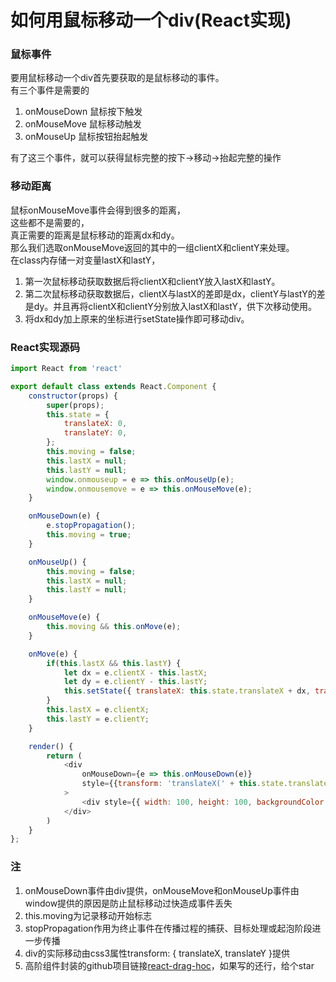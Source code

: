 # 如何用鼠标移动一个div(React实现)

### 鼠标事件
要用鼠标移动一个div首先要获取的是鼠标移动的事件。  
有三个事件是需要的
1. onMouseDown 鼠标按下触发
2. onMouseMove 鼠标移动触发
3. onMouseUp   鼠标按钮抬起触发

有了这三个事件，就可以获得鼠标完整的按下->移动->抬起完整的操作

### 移动距离
鼠标onMouseMove事件会得到很多的距离，  
这些都不是需要的，  
真正需要的距离是鼠标移动的距离dx和dy。  
那么我们选取onMouseMove返回的其中的一组clientX和clientY来处理。  
在class内存储一对变量lastX和lastY，
1. 第一次鼠标移动获取数据后将clientX和clientY放入lastX和lastY。
2. 第二次鼠标移动获取数据后，clientX与lastX的差即是dx，clientY与lastY的差是dy。并且再将clientX和clientY分别放入lastX和lastY，供下次移动使用。
3. 将dx和dy加上原来的坐标进行setState操作即可移动div。

### React实现源码
```javascript
import React from 'react'

export default class extends React.Component {
    constructor(props) {
        super(props);
        this.state = {
            translateX: 0,
            translateY: 0,
        };
        this.moving = false;
        this.lastX = null;
        this.lastY = null;
        window.onmouseup = e => this.onMouseUp(e);
        window.onmousemove = e => this.onMouseMove(e);
    }

    onMouseDown(e) {
        e.stopPropagation();
        this.moving = true;
    }

    onMouseUp() {
        this.moving = false;
        this.lastX = null;
        this.lastY = null;
    }

    onMouseMove(e) {
        this.moving && this.onMove(e);
    }

    onMove(e) {
        if(this.lastX && this.lastY) {
            let dx = e.clientX - this.lastX;
            let dy = e.clientY - this.lastY;
            this.setState({ translateX: this.state.translateX + dx, translateY: this.state.translateY + dy })
        }
        this.lastX = e.clientX;
        this.lastY = e.clientY;
    }

    render() {
        return (
            <div
                onMouseDown={e => this.onMouseDown(e)}
                style={{transform: 'translateX(' + this.state.translateX + 'px)translateY(' + this.state.translateY + 'px)'}}
            >
                <div style={{ width: 100, height: 100, backgroundColor: 'blue' }} />
            </div>
        )
    }
};
```

### 注
1. onMouseDown事件由div提供，onMouseMove和onMouseUp事件由window提供的原因是防止鼠标移动过快造成事件丢失
2. this.moving为记录移动开始标志
3. stopPropagation作用为终止事件在传播过程的捕获、目标处理或起泡阶段进一步传播
4. div的实际移动由css3属性transform: { translateX, translateY }提供
5. 高阶组件封装的github项目链接[react-drag-hoc](https://github.com/yjy5264/react-drag-hoc)，如果写的还行，给个star

